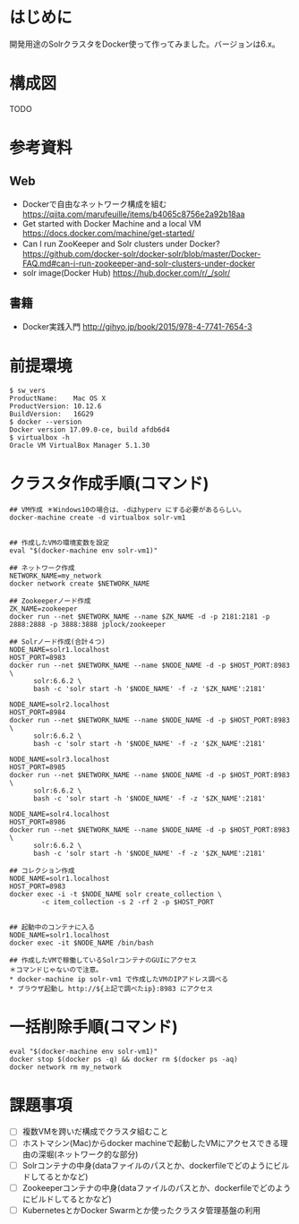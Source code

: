 # はじめに
開発用途のSolrクラスタをDocker使って作ってみました。バージョンは6.x。

# 構成図
TODO

# 参考資料
## Web
- Dockerで自由なネットワーク構成を組む https://qiita.com/marufeuille/items/b4065c8756e2a92b18aa
- Get started with Docker Machine and a local VM https://docs.docker.com/machine/get-started/
- Can I run ZooKeeper and Solr clusters under Docker?　https://github.com/docker-solr/docker-solr/blob/master/Docker-FAQ.md#can-i-run-zookeeper-and-solr-clusters-under-docker
- solr image(Docker Hub) https://hub.docker.com/r/_/solr/

## 書籍
- Docker実践入門 http://gihyo.jp/book/2015/978-4-7741-7654-3

# 前提環境
```
$ sw_vers
ProductName:	Mac OS X
ProductVersion:	10.12.6
BuildVersion:	16G29
$ docker --version
Docker version 17.09.0-ce, build afdb6d4
$ virtualbox -h
Oracle VM VirtualBox Manager 5.1.30
```

# クラスタ作成手順(コマンド)
```
## VM作成 ＊Windows10の場合は、-dはhyperv にする必要があるらしい。
docker-machine create -d virtualbox solr-vm1


## 作成したVMの環境変数を設定
eval "$(docker-machine env solr-vm1)"

## ネットワーク作成
NETWORK_NAME=my_network
docker network create $NETWORK_NAME

## Zookeeperノード作成
ZK_NAME=zookeeper
docker run --net $NETWORK_NAME --name $ZK_NAME -d -p 2181:2181 -p 2888:2888 -p 3888:3888 jplock/zookeeper

## Solrノード作成(合計４つ)
NODE_NAME=solr1.localhost
HOST_PORT=8983
docker run --net $NETWORK_NAME --name $NODE_NAME -d -p $HOST_PORT:8983 \
      solr:6.6.2 \
      bash -c 'solr start -h '$NODE_NAME' -f -z '$ZK_NAME':2181'

NODE_NAME=solr2.localhost
HOST_PORT=8984
docker run --net $NETWORK_NAME --name $NODE_NAME -d -p $HOST_PORT:8983 \
      solr:6.6.2 \
      bash -c 'solr start -h '$NODE_NAME' -f -z '$ZK_NAME':2181'

NODE_NAME=solr3.localhost
HOST_PORT=8985
docker run --net $NETWORK_NAME --name $NODE_NAME -d -p $HOST_PORT:8983 \
      solr:6.6.2 \
      bash -c 'solr start -h '$NODE_NAME' -f -z '$ZK_NAME':2181'

NODE_NAME=solr4.localhost
HOST_PORT=8986
docker run --net $NETWORK_NAME --name $NODE_NAME -d -p $HOST_PORT:8983 \
      solr:6.6.2 \
      bash -c 'solr start -h '$NODE_NAME' -f -z '$ZK_NAME':2181'

## コレクション作成
NODE_NAME=solr1.localhost
HOST_PORT=8983
docker exec -i -t $NODE_NAME solr create_collection \
        -c item_collection -s 2 -rf 2 -p $HOST_PORT


## 起動中のコンテナに入る
NODE_NAME=solr1.localhost
docker exec -it $NODE_NAME /bin/bash

## 作成したVMで稼働しているSolrコンテナのGUIにアクセス
＊コマンドじゃないので注意。
* docker-machine ip solr-vm1 で作成したVMのIPアドレス調べる
* ブラウザ起動し http://${上記で調べたip}:8983 にアクセス
```

# 一括削除手順(コマンド)
```
eval "$(docker-machine env solr-vm1)"
docker stop $(docker ps -q) && docker rm $(docker ps -aq)
docker network rm my_network
```

# 課題事項
- [ ] 複数VMを跨いだ構成でクラスタ組むこと
- [ ] ホストマシン(Mac)からdocker machineで起動したVMにアクセスできる理由の深堀(ネットワーク的な部分)
- [ ] Solrコンテナの中身(dataファイルのパスとか、dockerfileでどのようにビルドしてるとかなど)
- [ ] Zookeeperコンテナの中身(dataファイルのパスとか、dockerfileでどのようにビルドしてるとかなど)
- [ ] KubernetesとかDocker Swarmとか使ったクラスタ管理基盤の利用
